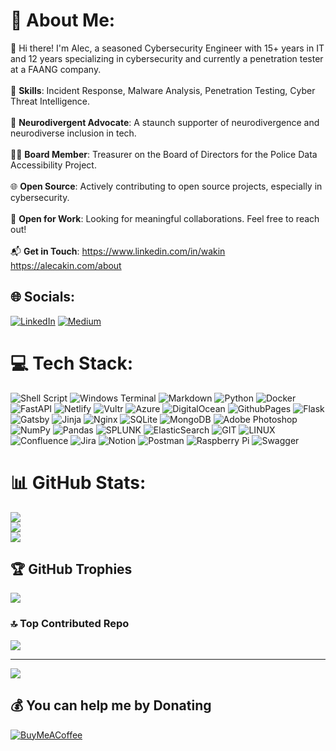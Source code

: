 # 💫 About Me:
👋 Hi there! I'm Alec, a seasoned Cybersecurity Engineer with 15+ years in IT and 12 years specializing in cybersecurity and currently a penetration tester at a FAANG company.<br><br>🔐 **Skills**: Incident Response, Malware Analysis, Penetration Testing, Cyber Threat Intelligence.<br><br>🧠 **Neurodivergent Advocate**: A staunch supporter of neurodivergence and neurodiverse inclusion in tech.<br><br>👮‍♂️ **Board Member**: Treasurer on the Board of Directors for the Police Data Accessibility Project.<br><br>🌐 **Open Source**: Actively contributing to open source projects, especially in cybersecurity.<br><br>🤝 **Open for Work**: Looking for meaningful collaborations. Feel free to reach out!<br><br>📬 **Get in Touch**: https://www.linkedin.com/in/wakin<br>https://alecakin.com/about


## 🌐 Socials:
[![LinkedIn](https://img.shields.io/badge/LinkedIn-%230077B5.svg?logo=linkedin&logoColor=white)](https://linkedin.com/in/wakin) [![Medium](https://img.shields.io/badge/Medium-12100E?logo=medium&logoColor=white)](https://medium.com/@alecakin) 

# 💻 Tech Stack:
![Shell Script](https://img.shields.io/badge/shell_script-%23121011.svg?style=flat&logo=gnu-bash&logoColor=white) ![Windows Terminal](https://img.shields.io/badge/Windows%20Terminal-%234D4D4D.svg?style=flat&logo=windows-terminal&logoColor=white) ![Markdown](https://img.shields.io/badge/markdown-%23000000.svg?style=flat&logo=markdown&logoColor=white) ![Python](https://img.shields.io/badge/python-3670A0?style=flat&logo=python&logoColor=ffdd54) ![Docker](https://img.shields.io/badge/docker-%230db7ed.svg?style=flat&logo=docker&logoColor=white) ![FastAPI](https://img.shields.io/badge/FastAPI-005571?style=flat&logo=fastapi) ![Netlify](https://img.shields.io/badge/netlify-%23000000.svg?style=flat&logo=netlify&logoColor=#00C7B7) ![Vultr](https://img.shields.io/badge/Vultr-007BFC.svg?style=flat&logo=vultr) ![Azure](https://img.shields.io/badge/azure-%230072C6.svg?style=flat&logo=microsoftazure&logoColor=white) ![DigitalOcean](https://img.shields.io/badge/DigitalOcean-%230167ff.svg?style=flat&logo=digitalOcean&logoColor=white) ![GithubPages](https://img.shields.io/badge/github%20pages-121013?style=flat&logo=github&logoColor=white) ![Flask](https://img.shields.io/badge/flask-%23000.svg?style=flat&logo=flask&logoColor=white) ![Gatsby](https://img.shields.io/badge/Gatsby-%23663399.svg?style=flat&logo=gatsby&logoColor=white) ![Jinja](https://img.shields.io/badge/jinja-white.svg?style=flat&logo=jinja&logoColor=black) ![Nginx](https://img.shields.io/badge/nginx-%23009639.svg?style=flat&logo=nginx&logoColor=white) ![SQLite](https://img.shields.io/badge/sqlite-%2307405e.svg?style=flat&logo=sqlite&logoColor=white) ![MongoDB](https://img.shields.io/badge/MongoDB-%234ea94b.svg?style=flat&logo=mongodb&logoColor=white) ![Adobe Photoshop](https://img.shields.io/badge/adobe%20photoshop-%2331A8FF.svg?style=flat&logo=adobe%20photoshop&logoColor=white) ![NumPy](https://img.shields.io/badge/numpy-%23013243.svg?style=flat&logo=numpy&logoColor=white) ![Pandas](https://img.shields.io/badge/pandas-%23150458.svg?style=flat&logo=pandas&logoColor=white) ![SPLUNK](https://img.shields.io/badge/splunk-000000.svg?style=flat&logo=splunk&color=%23000000) ![ElasticSearch](https://img.shields.io/badge/-ElasticSearch-005571?style=flat&logo=elasticsearch) ![GIT](https://img.shields.io/badge/Git-fc6d26?style=flat&logo=git&logoColor=white) ![LINUX](https://img.shields.io/badge/Linux-FCC624?style=flat&logo=linux&logoColor=black) ![Confluence](https://img.shields.io/badge/confluence-%23172BF4.svg?style=flat&logo=confluence&logoColor=white) ![Jira](https://img.shields.io/badge/jira-%230A0FFF.svg?style=flat&logo=jira&logoColor=white) ![Notion](https://img.shields.io/badge/Notion-%23000000.svg?style=flat&logo=notion&logoColor=white) ![Postman](https://img.shields.io/badge/Postman-FF6C37?style=flat&logo=postman&logoColor=white) ![Raspberry Pi](https://img.shields.io/badge/-RaspberryPi-C51A4A?style=flat&logo=Raspberry-Pi) ![Swagger](https://img.shields.io/badge/-Swagger-%23Clojure?style=flat&logo=swagger&logoColor=white)
# 📊 GitHub Stats:
![](https://github-readme-stats.vercel.app/api?username=rainmana&theme=onedark&hide_border=false&include_all_commits=true&count_private=true)<br/>
![](https://github-readme-streak-stats.herokuapp.com/?user=rainmana&theme=onedark&hide_border=false)<br/>
![](https://github-readme-stats.vercel.app/api/top-langs/?username=rainmana&theme=onedark&hide_border=false&include_all_commits=true&count_private=true&layout=compact)

## 🏆 GitHub Trophies
![](https://github-profile-trophy.vercel.app/?username=rainmana&theme=onedark&no-frame=false&no-bg=false&margin-w=4)

### 🔝 Top Contributed Repo
![](https://github-contributor-stats.vercel.app/api?username=rainmana&limit=5&theme=onedark&combine_all_yearly_contributions=true)

---
[![](https://visitcount.itsvg.in/api?id=rainmana&icon=0&color=0)](https://visitcount.itsvg.in)

  ## 💰 You can help me by Donating
  [![BuyMeACoffee](https://img.shields.io/badge/Buy%20Me%20a%20Coffee-ffdd00?style=for-the-badge&logo=buy-me-a-coffee&logoColor=black)](https://buymeacoffee.com/alecakin) 

  
<!-- Proudly created with GPRM ( https://gprm.itsvg.in ) -->
